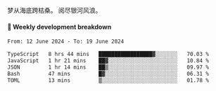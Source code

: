 梦从海底跨枯桑。
阅尽银河风浪。


#### 📝 Weekly development breakdown

<!--START_SECTION:waka-->

```txt
From: 12 June 2024 - To: 19 June 2024

TypeScript   8 hrs 44 mins   █████████████████▓░░░░░░░   70.03 %
JavaScript   1 hr 21 mins    ██▓░░░░░░░░░░░░░░░░░░░░░░   10.84 %
JSON         1 hr 14 mins    ██▒░░░░░░░░░░░░░░░░░░░░░░   09.97 %
Bash         47 mins         █▓░░░░░░░░░░░░░░░░░░░░░░░   06.31 %
TOML         13 mins         ▒░░░░░░░░░░░░░░░░░░░░░░░░   01.78 %
```

<!--END_SECTION:waka-->



